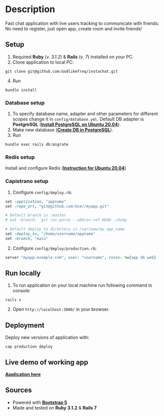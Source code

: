 # Description
Fast chat application with live users tracking to communicate with friends. No need to register, just open app, create room and invite friends!

## Setup
1. Required **Ruby** (*v. 3.1.2*) & **Rails** (*v. 7*) installed on your PC.
2. Clone application to local PC:
```
git clone git@github.com:Godlikefreq/instachat.git
```
4. Run
```
bundle install
```

### Database setup
1. To specify database name, adapter and other parameters for different scopes change it in `config/database.yml`. 
Default DB adapter is **PostgreSQL** ([**Install PostgreSQL on Ubuntu 20.04**](https://www.digitalocean.com/community/tutorials/how-to-install-postgresql-on-ubuntu-20-04-quickstart#step-1-installing-postgresql)).
2. Make new database ([**Create DB in PostgreSQL**](https://www.digitalocean.com/community/tutorials/how-to-install-postgresql-on-ubuntu-20-04-quickstart#step-4-creating-a-new-database)).
3. Run
```
bundle exec rails db:migrate
```

### Redis setup
Install and configure Redis ([**Instruction for Ubuntu 20.04**](https://www.digitalocean.com/community/tutorials/how-to-install-and-secure-redis-on-ubuntu-20-04))

### Capistrano setup
1. Configure `config/deploy.rb`:
```ruby
set :application, "appname"
set :repo_url, "git@github.com:User/myapp.git"

# Default branch is :master
# ask :branch, `git rev-parse --abbrev-ref HEAD`.chomp

# Default deploy_to directory is /var/www/my_app_name
set :deploy_to, "/home/username/appname"
set :branch, "main"
```
2. Configure `config/deploy/production.rb`:
```ruby
server "myapp.example.com", user: "username", roles: %w{app db web}
```

## Run locally
1. To run application on your local machine run following command in console:
```
rails s
```
2. Open `http://localhost:3000/` in your browser.

## Deployment
Deploy new versions of application with:
```
cap production deploy
```

## Live demo of working app
[**Application here**](http://chat.mylessondomain.ru/)

## Sources
- Powered with [**Bootstrap 5**](https://getbootstrap.com/docs/5.0/getting-started/introduction/)
- Made and tested on **Ruby 3.1.2** & **Rails 7**
